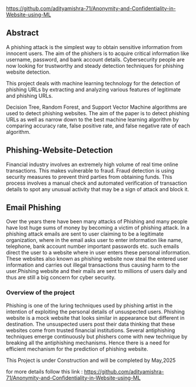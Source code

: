https://github.com/adityamishra-71/Anonymity-and-Confidentiality-in-Website-using-ML

## Abstract
A phishing attack is the simplest way to obtain sensitive information from innocent users. The aim of the phishers is to acquire critical information like username, password, and bank account details. Cybersecurity people are now looking for trustworthy and steady detection techniques for phishing website detection.

This project deals with machine learning technology for the detection of phishing URLs by extracting and analyzing various features of legitimate and phishing URLs.

Decision Tree, Random Forest, and Support Vector Machine algorithms are used to detect phishing websites. The aim of the paper is to detect phishing URLs as well as narrow down to the best machine learning algorithm by comparing accuracy rate, false positive rate, and false negative rate of each algorithm.
## Phishing-Website-Detection

Financial industry involves an extremely high volume of real time online transactions. This makes vulnerable to fraud. Fraud detection is using security measures to prevent third parties from obtaining funds. This process involves a manual check and automated verification of transaction details to spot any unusual activity that may be a sign of attack and block it.

## Email Phishing 

Over the years there have been many attacks of Phishing and many people have lost huge sums of money by becoming a victim of phishing attack. In a phishing attack emails are sent to user claiming to be a legitimate organization, where in the email asks user to enter information like name, telephone, bank account number important passwords etc. such emails direct the user to a website where in user enters these personal information. These websites also known as phishing website now steal the entered user information and carries out illegal transactions thus causing harm to the user.Phishing website and their mails are sent to millions of users daily and thus are still a big concern for cyber security.


### Overview of the project

Phishing is one of the luring techniques used by phishing artist in the intention of exploiting the personal details of unsuspected users. Phishing website is a mock website that looks similar in appearance but different in destination. The unsuspected users post their data thinking that these websites come from trusted financial institutions. Several antiphishing techniques emerge continuously but phishers come with new technique by breaking all the antiphishing mechanisms. Hence there is a need for efficient mechanism for the prediction of phishing website.

This Project is under Construction and will be completed by May,2025

for more details follow this link : https://github.com/adityamishra-71/Anonymity-and-Confidentiality-in-Website-using-ML


